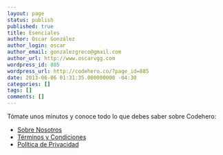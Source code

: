 ```yaml
---
layout: page
status: publish
published: true
title: Esenciales
author: Oscar González
author_login: oscar
author_email: gonzalezgreco@gmail.com
author_url: http://www.oscarvgg.com
wordpress_id: 885
wordpress_url: http://codehero.co/?page_id=885
date: 2013-06-06 01:31:35.000000000 -04:30
categories: []
tags: []
comments: []
---
```

<p>Tómate unos minutos y conoce todo lo que debes saber sobre Codehero:</p>

<ul>
<li><a href="http://codehero.co/sobre-nosotros/">Sobre Nosotros</a></li>
<li><a href="http://codehero.co/terminos-y-condiciones/">Términos y Condiciones</a></li>
<li><a href="http://codehero.co/politica-de-privacidad/">Política de Privacidad</a></li>
</ul>
